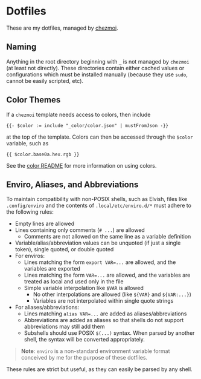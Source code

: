 # Dotfiles

These are my dotfiles, managed by
[chezmoi](https://github.com/twpayne/chezmoi).



## Naming

Anything in the root directory beginning with `_` is not managed by `chezmoi`
(at least not directly). These directories contain either cached values or
configurations which must be installed manually (because they use `sudo`,
cannot be easily scripted, etc).



## Color Themes

If a `chezmoi` template needs access to colors, then include

```
{{- $color := include "_color/color.json" | mustFromJson -}}
```

at the top of the template. Colors can then be accessed through the `$color`
variable, such as

```
{{ $color.base0a.hex.rgb }}
```

See the [color README](_color/README.md) for more information on using colors.



## Enviro, Aliases, and Abbreviations

To maintain compatibility with non-POSIX shells, such as Elvish, files like
`.config/enviro` and the contents of `.local/etc/enviro.d/*` must adhere to the
following rules:

- Empty lines are allowed
- Lines containing only comments (`# ...`) are allowed
  - Comments are not allowed on the same line as a variable definition
- Variable/alias/abbreviation values can be unquoted (if just a single token),
  single quoted, or double quoted
- For enviros:
  - Lines matching the form `export VAR=...` are allowed, and the variables are
    exported
  - Lines matching the form `VAR=...` are allowed, and the variables are
    treated as local and used only in the file
  - Simple variable interpolation like `$VAR` is allowed
    - No other interpolations are allowed (like `${VAR}` and `${VAR:...}`)
    - Variables are not interpolated within single quote strings
- For aliases/abbreviations:
  - Lines matching `alias VAR=...` are added as aliases/abbreviations
  - Abbreviations are added as aliases so that shells do not support
    abbreviations may still add them
  - Subshells should use POSIX `$(...)` syntax. When parsed by another shell,
    the syntax will be converted appropriately.

> **Note**: `enviro` is a non-standard environment variable format conceived by
> me for the purpose of these dotfiles.

These rules are strict but useful, as they can easily be parsed by any shell.
